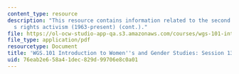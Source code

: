 ```yaml
---
content_type: resource
description: "This resource contains information related to the second wave of women\u2019\
  s rights activism (1963-present) (cont.)."
file: https://ol-ocw-studio-app-qa.s3.amazonaws.com/courses/wgs-101-introduction-to-womens-and-gender-studies-fall-2014/76eab2e658a41dec829d99706e8c0a01_MITWGS_101F14_Sess13.pdf
file_type: application/pdf
resourcetype: Document
title: 'WGS.101 Introduction to Women''s and Gender Studies: Session 13 Lecture Outline'
uid: 76eab2e6-58a4-1dec-829d-99706e8c0a01
---
```

